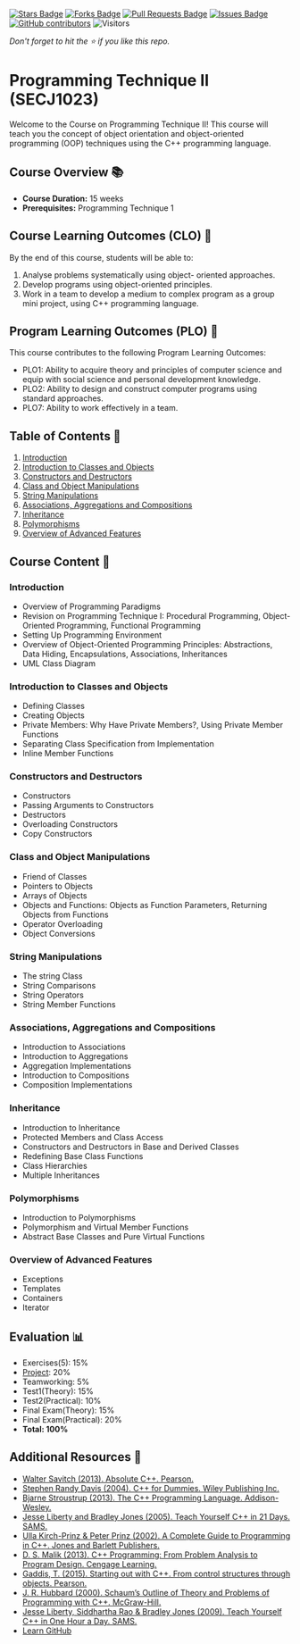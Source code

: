 <a href="https://github.com/jjn7702/SECJ2013-DSA-04/stargazers"><img src="https://img.shields.io/github/stars/jjn7702/SECJ1023-PT2" alt="Stars Badge"/></a>
<a href="https://github.com/jjn7702/SECJ2013-DSA-04/network/members"><img src="https://img.shields.io/github/forks/jjn7702/SECJ1023-PT2" alt="Forks Badge"/></a>
<a href="https://github.com/jjn7702/SECJ2013-DSA-04/pulls"><img src="https://img.shields.io/github/issues-pr/jjn7702/SECJ1023-PT2" alt="Pull Requests Badge"/></a>
<a href="https://github.com/jjn7702/SECJ2013-DSA-04/issues"><img src="https://img.shields.io/github/issues/jjn7702/SECJ1023-PT2" alt="Issues Badge"/></a>
<a href="https://github.com/jjn7702/SECJ2013-DSA-04/graphs/contributors"><img alt="GitHub contributors" src="https://img.shields.io/github/contributors/jjn7702/SECJ1023-PT2?color=2b9348"></a>
![Visitors](https://api.visitorbadge.io/api/visitors?path=https%3A%2F%2Fgithub.com%2Fjjn7702%2FSECJ1023-PT2&labelColor=%23d9e3f0&countColor=%23697689&style=flat)

_Don't forget to hit the :star: if you like this repo._

# Programming Technique II (SECJ1023)

Welcome to the Course on Programming Technique II! This course will teach you the concept of object orientation and object-oriented programming (OOP) techniques using the C++ programming language.

## Course Overview 📚

- **Course Duration:** 15 weeks
- **Prerequisites:** Programming Technique 1

## Course Learning Outcomes (CLO) 🎯
By the end of this course, students will be able to:

1. Analyse problems systematically using object- oriented approaches.
2. Develop programs using object-oriented principles.
3. Work in a team to develop a medium to complex program as a group mini project, using C++ programming language.

## Program Learning Outcomes (PLO) 🌟
This course contributes to the following Program Learning Outcomes:

- PLO1: Ability to acquire theory and principles of computer science and equip with social science and personal development knowledge.
- PLO2: Ability to design and construct computer programs using standard approaches.
- PLO7: Ability to work effectively in a team.

## Table of Contents 📑

1. [Introduction](#introduction)
2. [Introduction to Classes and Objects](#introduction-to-classes-and-objects)
3. [Constructors and Destructors](#constructors-and-destructors)
4. [Class and Object Manipulations](#class-and-object-manipulations)
5. [String Manipulations](#string-manipulations)
6. [Associations, Aggregations and Compositions](#associations-aggregations-and-compositions)
7. [Inheritance](#inheritance)
8. [Polymorphisms](#polymorphisms)
9. [Overview of Advanced Features](#overview-of-advanced-features)

## Course Content 📖

### Introduction

- Overview of Programming Paradigms
-	Revision on Programming Technique I: Procedural Programming, Object-Oriented Programming, Functional Programming
-	Setting Up Programming Environment
- Overview of Object-Oriented Programming Principles: Abstractions, Data Hiding, Encapsulations, Associations, Inheritances
-	UML Class Diagram

### Introduction to Classes and Objects

- Defining Classes
- Creating Objects
- Private Members: Why Have Private Members?, Using Private Member Functions
- Separating Class Specification from Implementation
- Inline Member Functions

### Constructors and Destructors

- Constructors
- Passing Arguments to Constructors
- Destructors
- Overloading Constructors
- Copy Constructors

### Class and Object Manipulations

- Friend of Classes
- Pointers to Objects
- Arrays of Objects
- Objects and Functions: Objects as Function Parameters, Returning Objects from Functions
- Operator Overloading
- Object Conversions

### String Manipulations

- The string Class
- String Comparisons
- String Operators
- String Member Functions

### Associations, Aggregations and Compositions

- Introduction to Associations
- Introduction to Aggregations
- Aggregation Implementations
- Introduction to Compositions
- Composition Implementations

### Inheritance

-  Introduction to Inheritance
-  Protected Members and Class Access
-  Constructors and Destructors in Base and Derived Classes
-  Redefining Base Class Functions
-  Class Hierarchies
-  Multiple Inheritances 

### Polymorphisms

- Introduction to Polymorphisms
- Polymorphism and Virtual Member Functions
- Abstract Base Classes and Pure Virtual Functions

### Overview of Advanced Features

- Exceptions
- Templates
- Containers
- Iterator

## Evaluation 📊

- Exercises(5): 15%
- [Project](./Submission/Readme.md): 20%
- Teamworking: 5%
- Test1(Theory): 15%
- Test2(Practical): 10%
- Final Exam(Theory): 15%
- Final Exam(Practical): 20%
- **Total: 100%**

## Additional Resources 🔗

- [Walter Savitch (2013). Absolute C++. Pearson.‌](https://github.com/nnbaokhuong/CSBooks/blob/master/Absolute%20C%2B%2B%20FIFTH%20EDITION%20Walter%20Savitch.pdf)
- [Stephen Randy Davis (2004). C++ for Dummies. Wiley Publishing Inc.](http://uroci.karadev.net/pdf_basic/C++%20For%20DUMMIES.pdf)
- [Bjarne Stroustrup (2013). The C++ Programming Language. Addison-Wesley.](https://github.com/jorgemedra/Documentation/blob/master/The%20C%2B%2B%20Programming%20Language%20%5B4th%20Edition%5D%20-%20Bjarne%20Stroustrup.pdf)
- [Jesse Liberty and Bradley Jones (2005). Teach Yourself C++ in 21 Days. SAMS.](http://library.uc.edu.kh/userfiles/pdf/20.Sams%20Teach%20Yourself%20C++%20in%2021%20Days.pdf)
- [Ulla Kirch-Prinz & Peter Prinz (2002). A Complete Guide to Programming in C++. Jones and Barlett Publishers.](http://www.lmpt.univ-tours.fr/~volkov/C++.pdf)
- [D. S. Malik (2013). C++ Programming: From Problem Analysis to Program Design. Cengage Learning.](https://github.com/vladimir454/projectV/blob/master/C%2B%2B%20Programming%20from%20problem%20analysis%20to%20program%20designe%2C%206th%20edition%20(1).pdf)
- [Gaddis, T. (2015). Starting out with C++. From control structures through objects. Pearson.‌](https://github.com/ystanev/Fundamentals-of-Programming/blob/master/Starting%20Out%20With%20C%2B%2B%20From%20Control%20Structures%20Through%20Objects%208th%20Edition.pdf)
- [J. R. Hubbard (2000). Schaum’s Outline of Theory and Problems of Programming with C++. McGraw-Hill.‌](https://kishorekoduvayur.files.wordpress.com/2017/12/schaums-programming-with-c-434.pdf)
- [Jesse Liberty, Siddhartha Rao & Bradley Jones (2009). Teach Yourself C++ in One Hour a Day. SAMS.](http://library.uc.edu.kh/userfiles/pdf/18.SAMS%20Teach%20Yourself%20C++%20in%20One%20Hour%20a%20Day.pdf)
- [Learn GitHub](https://github.com/drshahizan/learn-github)

[comment]: <> (This is a comment, it will not be included)
